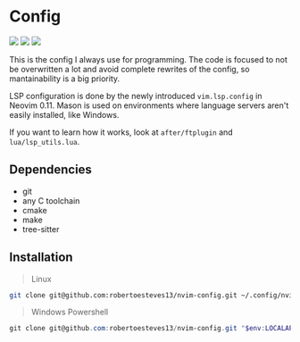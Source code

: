 # Config
<a href="https://dotfyle.com/robertoesteves13/nvim-config"><img src="https://dotfyle.com/robertoesteves13/nvim-config/badges/plugins?style=for-the-badge" /></a>
<a href="https://dotfyle.com/robertoesteves13/nvim-config"><img src="https://dotfyle.com/robertoesteves13/nvim-config/badges/leaderkey?style=for-the-badge" /></a>
<a href="https://dotfyle.com/robertoesteves13/nvim-config"><img src="https://dotfyle.com/robertoesteves13/nvim-config/badges/plugin-manager?style=for-the-badge" /></a>

This is the config I always use for programming. The code is focused to not
be overwritten a lot and avoid complete rewrites of the config, so mantainability
is a big priority.

LSP configuration is done by the newly introduced `vim.lsp.config` in Neovim 0.11.
Mason is used on environments where language servers aren't easily installed, like
Windows.

If you want to learn how it works, look at `after/ftplugin` and `lua/lsp_utils.lua`.

## Dependencies
- git
- any C toolchain
- cmake
- make
- tree-sitter

## Installation
> Linux
```sh
git clone git@github.com:robertoesteves13/nvim-config.git ~/.config/nvim
```

> Windows Powershell
```ps1
git clone git@github.com:robertoesteves13/nvim-config.git "$env:LOCALAPPDATA\nvim\"
```

